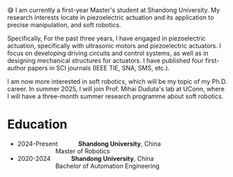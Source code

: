 
😅 I am currently a first-year Master's student at Shandong University. My research interests locate in piezoelectric actuation and its application to precise manipulation, and soft robotics. 

Specifically, For the past three years, I have engaged in piezoelectric actuation, specifically with ultrasonic motors and piezoelectric actuators. I focus on developing driving circuits and control systems, as well as in designing mechanical structures for actuators. I have published four first-author papers in SCI journals (IEEE TIE, SNA, SMS, etc.).

I am now more interested in soft robotics, which will be my topic of my Ph.D. career. In summer 2025, I will join Prof. Mihai Duduta's lab at UConn, where I will have a three-month summer research programme about soft robotics.

Education
======
- 2024-Present   &nbsp; &nbsp; &nbsp; &nbsp; &nbsp;&nbsp;          <b>Shandong University</b>, China\
       &nbsp; &nbsp; &nbsp; &nbsp; &nbsp;&nbsp; &nbsp; &nbsp; &nbsp; &nbsp; &nbsp;&nbsp;                     Master of Robotics
- 2020-2024       &nbsp; &nbsp; &nbsp; &nbsp; &nbsp;&nbsp;         <b>Shandong University</b>, China \
      &nbsp; &nbsp; &nbsp; &nbsp; &nbsp;&nbsp; &nbsp; &nbsp; &nbsp; &nbsp; &nbsp;&nbsp;                     Bachelor of Automation Engineering
